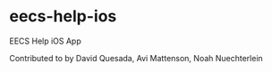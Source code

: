 # eecs-help-ios
EECS Help iOS App

Contributed to by David Quesada, Avi Mattenson, Noah Nuechterlein
